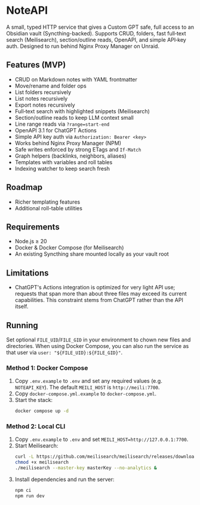 # NoteAPI


A small, typed HTTP service that gives a Custom GPT safe, full access to an Obsidian vault (Syncthing-backed). Supports CRUD, folders, fast full‑text search (Meilisearch), section/outline reads, OpenAPI, and simple API‑key auth. Designed to run behind Nginx Proxy Manager on Unraid.


## Features (MVP)
- CRUD on Markdown notes with YAML frontmatter
- Move/rename and folder ops
- List folders recursively
- List notes recursively
- Export notes recursively
- Full‑text search with highlighted snippets (Meilisearch)
- Section/outline reads to keep LLM context small
- Line range reads via `?range=start-end`
- OpenAPI 3.1 for ChatGPT Actions
- Simple API key auth via `Authorization: Bearer <key>`
- Works behind Nginx Proxy Manager (NPM)
- Safe writes enforced by strong ETags and `If-Match`
- Graph helpers (backlinks, neighbors, aliases)
- Templates with variables and roll tables
- Indexing watcher to keep search fresh


## Roadmap
- Richer templating features
- Additional roll-table utilities


## Requirements
- Node.js ≥ 20
- Docker & Docker Compose (for Meilisearch)
- An existing Syncthing share mounted locally as your vault root

## Limitations
- ChatGPT's Actions integration is optimized for very light API use; requests that span more than about three files may exceed its current capabilities. This constraint stems from ChatGPT rather than the API itself.

## Running

Set optional `FILE_UID`/`FILE_GID` in your environment to chown new files and
directories. When using Docker Compose, you can also run the service as that
user via `user: "${FILE_UID}:${FILE_GID}"`.

### Method 1: Docker Compose
1. Copy `.env.example` to `.env` and set any required values (e.g. `NOTEAPI_KEY`). The default `MEILI_HOST` is `http://meili:7700`.
2. Copy `docker-compose.yml.example` to `docker-compose.yml`.
3. Start the stack:
   ```sh
   docker compose up -d
   ```

### Method 2: Local CLI
1. Copy `.env.example` to `.env` and set `MEILI_HOST=http://127.0.0.1:7700`.
2. Start Meilisearch:
   ```sh
   curl -L https://github.com/meilisearch/meilisearch/releases/download/v1.18.0/meilisearch-linux-amd64 -o meilisearch
   chmod +x meilisearch
   ./meilisearch --master-key masterKey --no-analytics &
   ```
3. Install dependencies and run the server:
   ```sh
   npm ci
   npm run dev
   ```
